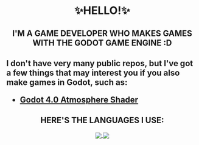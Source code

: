 <h1 align="center">✨HELLO!✨</h1>
<h2 align="center">I'M A GAME DEVELOPER WHO MAKES GAMES WITH THE GODOT GAME ENGINE :D<h2>
<p>I don't have very many public repos, but I've got a few things that may interest you if you also make games in Godot, such as:</p>

  * <a href="https://github.com/sandmuel/Godot-4.0-multi-light-atmosphere-shader">Godot 4.0 Atmosphere Shader</a>

<h2 align="center">HERE'S THE LANGUAGES I USE:</h2>
<div align="center">
 <a href="https://github.com/anuraghazra/github-readme-stats#gh-dark-mode-only">
  <img align="center" src="https://github-readme-stats.vercel.app/api/top-langs?username=sandmuel&show_icons=true&theme=dark#gh-dark-mode-only)](https://github.com/anuraghazra/github-readme-stats#gh-dark-mode-only" >
 </a>
 <a href="https://github.com/anuraghazra/github-readme-stats#gh-light-mode-only">
  <img align="center" src="https://github-readme-stats.vercel.app/api/top-langs?username=sandmuel&show_icons=true&theme=default#gh-light-mode-only)](https://github.com/anuraghazra/github-readme-stats#gh-light-mode-only" >
 </a>
</div>
